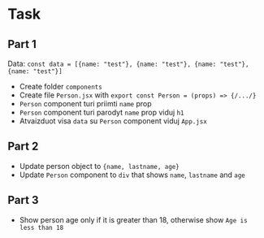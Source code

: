 # Task


## Part 1
Data: `const data = [{name: "test"}, {name: "test"}, {name: "test"}, {name: "test"}]`

- Create folder `components`
- Create file `Person.jsx` with `export const Person = (props) => {/.../}`
- `Person` component turi priimti `name` prop
- `Person` component turi parodyt `name` prop viduj `h1`
- Atvaizduot visa `data` su `Person` component viduj `App.jsx`

## Part 2
- Update person object to `{name, lastname, age}`
- Update `Person` component to `div` that shows `name`, `lastname` and `age`

## Part 3
- Show person age only if it is greater than 18, otherwise show `Age is less than 18`